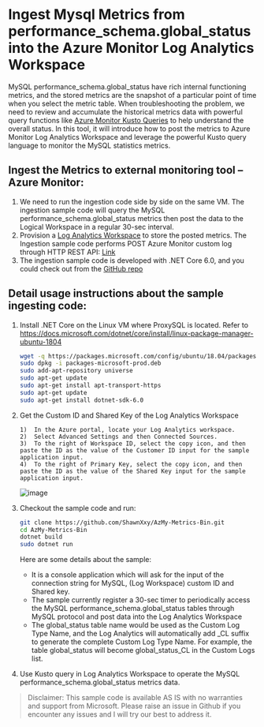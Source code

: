 # Ingest Mysql Metrics from performance_schema.global_status into the Azure Monitor Log Analytics Workspace

MySQL performance_schema.global_status have rich internal functioning metrics, and the stored metrics are the snapshot of a particular point of time when you select the metric table. When troubleshooting the problem, we need to review and accumulate the historical metrics data with powerful query functions like [Azure Monitor Kusto Queries](https://docs.microsoft.com/en-us/azure/azure-monitor/log-query/query-language) to help understand the overall status. In this tool, it will introduce how to post the metrics to Azure Monitor Log Analytics Workspace and leverage the powerful Kusto query language to monitor the MySQL statistics metrics.

## Ingest the Metrics to external monitoring tool – Azure Monitor:
1.  We need to run the ingestion code side by side on the same VM. The ingestion sample code will query the MySQL performance_schema.global_status metrics then post the data to the Logical Workspace in a regular 30-sec interval.
2. Provision a [Log Analytics Workspace](https://docs.microsoft.com/en-us/azure/azure-monitor/learn/quick-create-workspace) to store the posted metrics. The Ingestion sample code performs POST Azure Monitor custom log through HTTP REST API: [Link](https://docs.microsoft.com/en-us/azure/azure-monitor/platform/data-collector-api)
3. The ingestion sample code is developed with .NET Core 6.0, and you could check out from the [GitHub repo](https://github.com/ShawnXxy/AzMy-Metrics-Bin.git)

## Detail usage instructions about the sample ingesting code:
1. Install .NET Core on the Linux VM where ProxySQL is located. Refer to https://docs.microsoft.com/dotnet/core/install/linux-package-manager-ubuntu-1804
    ```bash
    wget -q https://packages.microsoft.com/config/ubuntu/18.04/packages-microsoft-prod.deb -O packages-microsoft-prod.deb
    sudo dpkg -i packages-microsoft-prod.deb
    sudo add-apt-repository universe
    sudo apt-get update
    sudo apt-get install apt-transport-https
    sudo apt-get update
    sudo apt-get install dotnet-sdk-6.0
    ```
2. Get the Custom ID and Shared Key of the Log Analytics Workspace
    ```text
    1)	In the Azure portal, locate your Log Analytics workspace.
    2)	Select Advanced Settings and then Connected Sources.
    3)	To the right of Workspace ID, select the copy icon, and then paste the ID as the value of the Customer ID input for the sample application input.
    4)	To the right of Primary Key, select the copy icon, and then paste the ID as the value of the Shared Key input for the sample application input.
    ```
    ![image](https://user-images.githubusercontent.com/17153057/185856549-c74cee3a-9e97-4f51-b072-074a6511b9f3.png)

3. Checkout the sample code and run:
    ```bash
    git clone https://github.com/ShawnXxy/AzMy-Metrics-Bin.git
    cd AzMy-Metrics-Bin
    dotnet build
    sudo dotnet run
    ```

    Here are some details about the sample:
    - It is a console application which will ask for the input of the connection string for MySQL, (Log Workspace) custom ID and Shared key.
    - The sample currently register a 30-sec timer to periodically access the MySQL performance_schema.global_status tables through MySQL protocol and post data into the Log Analytics Workspace
    - The global_status table name would be used as the Custom Log Type Name, and the Log Analytics will automatically add _CL suffix to generate the complete Custom Log Type Name. For example, the  table global_status will become global_status_CL in the Custom Logs list. 

4. Use Kusto query in Log Analytics Workspace to operate the MySQL performance_schema.global_status metrics data.

>Disclaimer: This sample code is available AS IS with no warranties and support from Microsoft. Please raise an issue in Github if you encounter any issues and I will try our best to address it.











